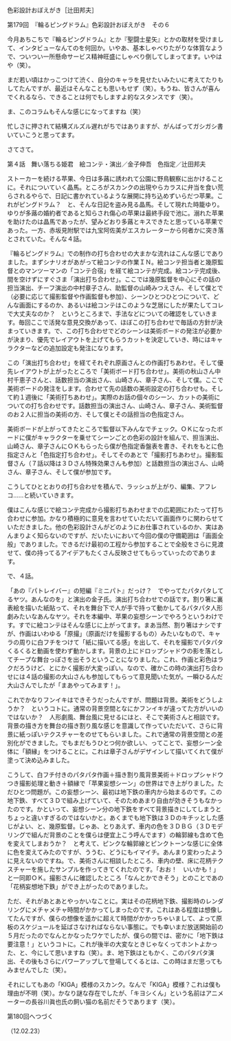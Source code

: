 <!-- source: http://web.archive.org/web/20250215190716/http://www.style.fm/as/05_column/tsujita/tsujita179.shtml -->

色彩設計おぼえがき［辻田邦夫］

第179回　『輪るピングドラム』色彩設計おぼえがき　その６

今月あちこちで『輪るピングドラム』とか『聖闘士星矢』とかの取材を受けまして、インタビューなんてのを何回か。いやあ、基本しゃべりたがりな体質なようで、ついつい一所懸命サービス精神旺盛にしゃべり倒してしまってます。いやはや（笑）。

まだ若い頃はかっこつけて渋く、自分のキャラを見せたいみたいに考えてたりもしてたんですが、最近はそんなことも思いもせず（笑）。もうね、皆さんが喜んでくれるなら、できることは何でもしますよ的なスタンスです（笑）。

ま、このコラムもそんな感じになってますね（笑）

忙しさに押されて結構ズルズル遅れがちではありますが、がんばってガシガシ書いていこうと思ってます。

さてさて。

第４話　舞い落ちる姫君　絵コンテ・演出／金子伸吾　色指定／辻田邦夫

ストーカーを続ける苹果、今日は多蕗に誘われて公園に野鳥観察に出かけることに。それについていく晶馬。ところがスカンクの出現やらカラスに弁当を食い荒らされるやらで、日記に書かれているような展開に持ち込めずいらだつ苹果。これがピングドラム？　と、そんな日記を盗み見る晶馬。そして現れた時籠ゆり。ゆりが多蕗の婚約者であると知らされ傷心の苹果は最終手段で池に。溺れた苹果を助けたのは晶馬であったが、望みどおり多蕗とキスできたと思っている苹果であった。一方、赤坂見附駅では九宝阿佐美がエスカレーターから何者かに突き落とされていた。そんな４話。

『輪るピングドラム』での制作の打ち合わせの大まかな流れはこんな感じでありました。まずシナリオがあがって絵コンテの作業ＩＮ。絵コンテ担当者と幾原監督とのマンツーマンの「コンテ合宿」を経て絵コンテが完成。絵コンテ完成後、間を空けずにすぐさま「演出打ち合わせ」。ここでは幾原監督を中心にその話の担当演出、チーフ演出の中村章子さん、助監督の山崎みつえさん、そして僕とで（必要に応じて撮影監督や作画監督も参加）、シーンひとつひとつについて、どんな画面にするのか、あるいは絵コンテはこのような芝居にしたが果たしてコレで大丈夫なのか？　というところまで、手法などについての確認をしていきます。毎回ここで活発な意見交換があって、ほぼこの打ち合わせで毎話の方針が決まっていきます。で、この打ち合わせでどのシーンは美術ボードの発注が必要かが決まり、優先でレイアウトを上げてもらうカットを決定していき、時にはキャラクターなどの追加設定も発注になります。

この「演出打ち合わせ」を経てそれぞれ原画さんとの作画打ちあわせ。そして優先レイアウトが上がったところで「美術ボード打ち合わせ」。美術の秋山さん中村千恵子さんと、話数担当の演出さん、山崎さん、章子さん、そして僕。ここで美術ボードの発注をします。合わせて先の話数の美術設定の打ち合わせも。そして約１週後に「美術打ちあわせ」。実際のお話の個々のシーン、カットの美術についての打ち合わせです。話数担当の演出さん、山崎さん、章子さん、美術監督のお２人に担当の美術の方、そして僕とその話担当の色指定さん。

美術ボードが上がってきたところで監督以下みんなでチェック。ＯＫになったボードに僕がキャラクターを乗せてシーンごとの色彩の設計を組んで、担当演出、山崎さん、章子さんにＯＫもらったら僕が色指定香盤表を書き、それをもとに色指定さんと「色指定打ち合わせ」。そしてそのあとで「撮影打ちあわせ」。撮影監督さん（７話以降は３Ｄさん特殊効果さんも参加）と話数担当の演出さん、山崎さん、章子さん、そして僕が参加です。

こうしてひととおりの打ち合わせを積んで、ラッシュが上がり、編集、アフレコ……と続いていきます。

僕はこんな感じで絵コンテ完成から撮影打ちあわせまでの広範囲にわたって打ち合わせに参加。かなり積極的に意見を言わせていただいて画面作りに関わらせていただきました。他の色彩設計さんがどのようにお仕事されているのか、実はあんまりよく知らないのですが、だいたいにおいて今回の僕の守備範囲は「画面全般」でありました。できるだけ最初の工程から参加することで全般をさらに見渡せて、僕の持ってるアイデアもたくさん反映させてもらっていったのであります。

で、４話。

「あの『パトレイバー』の短編『ミニパト』だっけ？　でやってたパタパタしてるヤツ。あんなのを」と演出の金子氏。演出打ち合わせでの話です。割り箸に裏表絵を描いた紙貼って、それを舞台下で人が手で持って動かしてるパタパタ人形劇みたいなあんなヤツ。それを本編中、苹果の妄想シーンでやろうというわけです。すでに絵コンテはそんな感じに上がってます。まあ当然、割り箸はナシですが、作画はいわゆる「原撮」（原画だけを撮影するもの）みたいなもので、キャラの周りに白フチをつけて「紙に描いてる感」を出して、それを撮影でパタパタくるくると動画を使わず動かします。背景の上にドロップシャドウの影を落としてチープな舞台っぽさを出そうということになりました。これ、作画と彩色はラクだろうけど、とにかく撮影が大変っぽい。なので、確かこの時の演出打ち合わせには４話の撮影の大山さんも参加してもらって意見聞いた気が。一瞬ひるんだ大山さんでしたが「まあやってみます！」。

これでかなりフンイキはできそうだったんですが、問題は背景。美術をどうしようか？　というコトに。通常の背景空間となにかフンイキが違ってた方がいいのではないか？　人形劇風、舞台風に見せるにはと、そこで美術さんと相談です。背景の描き方を舞台の描き割り風な感じを意識して作っていただいて、さらに背景に紙っぽいテクスチャーをのせてもらいました。これで通常の背景空間との差別化ができました。でもまだもうひとつ何か欲しい、ってことで、妄想シーン全体に「額縁」をつけることに。これは章子さんがデザインして描いてくれて僕が塗って決め込みました。

こうして、白フチ付きのパタパタ作画＋描き割り風背景美術＋ドロップシャドウつき撮影処理と動き＋額縁で「苹果妄想シーン」の世界はでき上がりました。ただひとつ問題が。この妄想シーン、最初は地下鉄の車内から始まるのです。この地下鉄、すべて３Ｄで組み上げていて、そのためあまり自由が効きそうもなかったのです。かといって、妄想シーン分の地下鉄をすべて背景描きにしてしまうとちょっと違いすぎるのではないかと。あくまでも地下鉄は３Ｄのキチッとした感じがよい、と、幾原監督。じゃあ、とりあえず、車内の色を３ＤＢＧ（３Ｄモデリングで組んだ背景のことを僕らは便宜上こう呼んでます）の輪郭線も含めて色を変えてしまおうか？　と考えて、ピンクな輪郭線とピンクトーンな感じに全体に色を変えてみたのですが、ううむ、どうにもイマイチ。あんまり変わったように見えないのですね。で、美術さんに相談したところ、車内の壁、床に花柄テクスチャーを施したサンプルを作ってきてくれたのです。「おお！　いいかも！」と一同即ＯＫ。撮影さんに確認したところ「なんとかできそう」とのことであの「花柄妄想地下鉄」ができ上がったのでありました。

ただ、それがあとあとやっかいなことに。実はその花柄地下鉄、撮影時のレンダリングにメチャメチャ時間がかかってしまったのです。これはある程度は想像してたんですが、僕らの想像を遥かに超えて時間がかかっちゃいまして、よって原板のスケジュールを延ばさなければならない事態に。でも幸いまだ放送開始前の５月だったのでなんとかなったワケでしたが、僕らの間では、密かに「地下鉄は要注意！」というコトに。これが後半の大変なときじゃなくってホントよかった、と、今にして思いますね（笑）。ま、地下鉄はともかく、このパタパタ演出、その後もさらにパワーアップして登場してくるとは、この時はまだ思ってもみませんでした（笑）。

それにしてもあの「KIGA」模様のスカンク。なんで「KIGA」模様？これは僕も理由が不明（笑）。かなり謎な存在でしたが、「キヨシくん」という名前はアニメーターの長谷川眞也氏の飼い猫の名前だそうであります（笑）。

第180回へつづく

（12.02.23）
